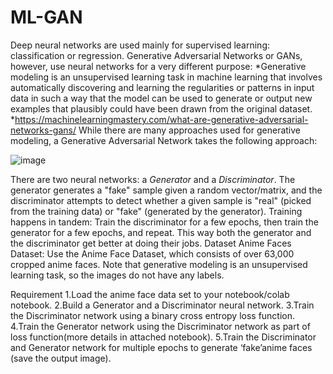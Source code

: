 # ML-GAN
Deep neural networks are used mainly for supervised learning: classification or regression. Generative Adversarial Networks or GANs, however, use neural networks for a very different purpose: *Generative modeling is an unsupervised learning task in machine learning that involves automatically discovering and learning the regularities or patterns in input data in such a way that the model can be used to generate or output new examples that plausibly could have been drawn from the original dataset.
*https://machinelearningmastery.com/what-are-generative-adversarial-networks-gans/
While there are many approaches used for generative modeling, a Generative Adversarial Network takes the following approach:

![image](https://github.com/user-attachments/assets/b79ae428-2bd8-4b73-9f5b-1574077b9ff6)

There are two neural networks: a *Generator* and a *Discriminator*. The generator generates a "fake" sample given a random vector/matrix, and the discriminator attempts to detect whether a given sample is "real" (picked from the training data) or "fake" (generated by the generator). Training happens in tandem: Train the discriminator for a few epochs, then train the generator for a few epochs, and repeat. This way both the generator and the discriminator get better at doing their jobs.
Dataset
Anime Faces Dataset:
Use the Anime Face Dataset, which consists of over 63,000 cropped anime faces. Note that generative modeling is an unsupervised learning task, so the images do not have any labels.

Requirement
1.Load the anime face data set to your notebook/colab notebook.
2.Build a Generator and a Discriminator neural network.
3.Train the Discriminator network using a binary cross entropy loss function.
4.Train the Generator network using the Discriminator network as part of loss function(more details in attached notebook).
5.Train the Discriminator and Generator network for multiple epochs to generate ‘fake’anime faces (save the output image).

